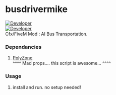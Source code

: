 # busdrivermike
[![Developer](https://img.shields.io/badge/Developer-WiPAFiveM-BADA55)](https://whatisprojectawesome.com)  
[![Developer](https://img.shields.io/github/repo-size/mikethemadkiwi/busdrivermike)](https://github.com/mikethemadkiwi/busdrivermike/releases/latest)  
Cfx/FiveM Mod : AI Bus Transportation.
  
### Dependancies  
1. [PolyZone](https://github.com/mkafrin/PolyZone)  
^^^^ Mad props.... this script is awesome... ^^^^

### Usage  
1. install and run. no setup needed!
